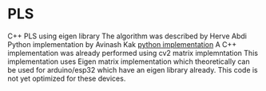 # PLS
C++ PLS using eigen library
The algorithm was described by Herve Abdi
Python implementation by Avinash Kak [python implementation](https://engineering.purdue.edu/kak/distPLS/)
A C++ implementation was already performed using cv2 matrix implemntation
This implementation uses Eigen matrix implementation which theoretically can be used for arduino/esp32
which have an eigen library already. This code is not yet optimized for these devices.
